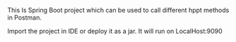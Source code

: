 This Is Spring Boot project which can be used to call different hppt methods in Postman.

Import the project in IDE or deploy it as a jar. It will run on LocalHost:9090

